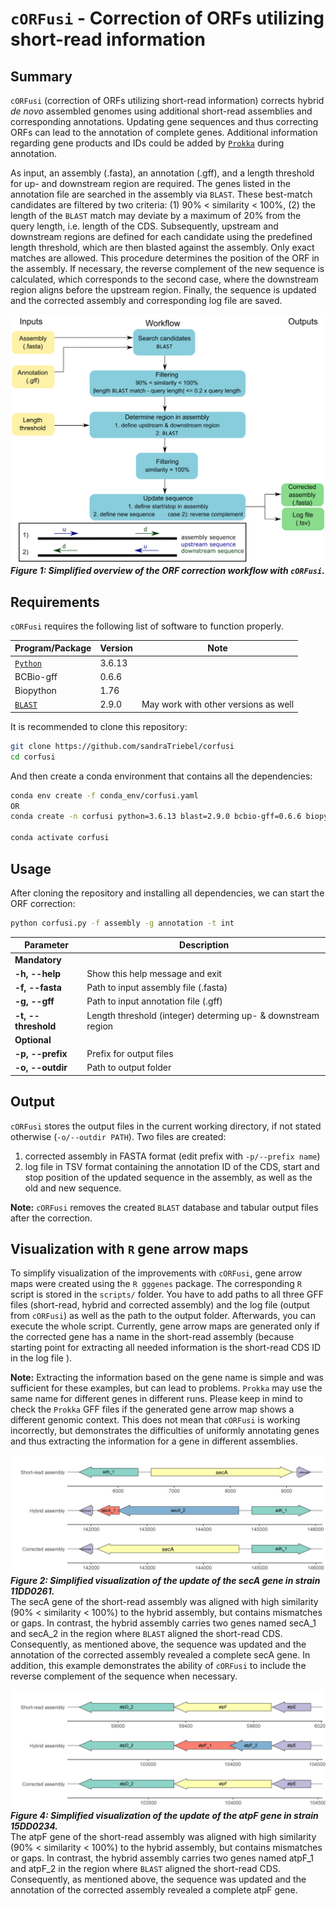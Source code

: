 # ``cORFusi`` - Correction of ORFs utilizing short-read information

## Summary
``cORFusi`` (correction of ORFs utilizing short-read information) corrects hybrid *de novo* assembled genomes using additional short-read assemblies and corresponding annotations.
Updating gene sequences and thus correcting ORFs can lead to the annotation of complete genes.
Additional information regarding gene products and IDs could be added by [``Prokka``](https://github.com/tseemann/prokka) during annotation.

As input, an assembly (.fasta), an annotation (.gff), and a length threshold for up- and downstream region are required.
The genes listed in the annotation file are searched in the assembly via ``BLAST``.
These best-match candidates are filtered by two criteria: (1) 90% < similarity < 100%, (2) the length of the ``BLAST`` match may deviate by a maximum of 20% from the query length, i.e. length of the CDS.
Subsequently, upstream and downstream regions are defined for each candidate using the predefined length threshold, which are then blasted against the assembly.
Only exact matches are allowed.
This procedure determines the position of the ORF in the assembly.
If necessary, the reverse complement of the new sequence is calculated, which corresponds to the second case, where the downstream region aligns before the upstream region.
Finally, the sequence is updated and the corrected assembly and corresponding log file are saved.

![Simplified overview of the ORF correction workflow with cORFusi.](pics/workflow.png)
***Figure 1: Simplified overview of the ORF correction workflow with ``cORFusi``.***

## Requirements
``cORFusi`` requires the following list of software to function properly. <br>

|Program/Package|Version|Note|
|---------------|-------|------|
|[``Python``](https://www.python.org/)|3.6.13||
|BCBio-gff|0.6.6||
|Biopython|1.76||
|[``BLAST``](https://blast.ncbi.nlm.nih.gov/Blast.cgi)|2.9.0|May work with other versions as well|

It is recommended to clone this repository:
```bash
git clone https://github.com/sandraTriebel/corfusi
cd corfusi
```

And then create a conda environment that contains all the dependencies:
```bash
conda env create -f conda_env/corfusi.yaml
OR
conda create -n corfusi python=3.6.13 blast=2.9.0 bcbio-gff=0.6.6 biopython=1.76

conda activate corfusi
```

## Usage
After cloning the repository and installing all dependencies, we can start the ORF correction:
```bash
python corfusi.py -f assembly -g annotation -t int
```

|Parameter|Description|
|---------|-----------|
|**Mandatory**|
|**-h, --help** |Show this help message and exit|
|**-f, --fasta**|Path to input assembly file (.fasta)|   
|**-g, --gff**|Path to input annotation file (.gff)|
|**-t, --threshold**|Length threshold (integer) determing up- & downstream region|
|**Optional**|
|**-p, --prefix**|Prefix for output files|
|**-o, --outdir**|Path to output folder|

## Output
``cORFusi`` stores the output files in the current working directory, if not stated otherwise (``-o/--outdir PATH``).
Two files are created:
1. corrected assembly in FASTA format (edit prefix with ``-p/--prefix name``)
2. log file in TSV format containing the annotation ID of the CDS, start and stop position of the updated sequence in the assembly, as well as the old and new sequence.

**Note:** ``cORFusi`` removes the created ``BLAST`` database and tabular output files after the correction.

## Visualization with ``R`` gene arrow maps
To simplify visualization of the improvements with ``cORFusi``, gene arrow maps were created using the ``R gggenes`` package.
The corresponding ``R`` script is stored in the ``scripts/`` folder.
You have to add paths to all three GFF files (short-read, hybrid and corrected assembly) and the log file (output from ``cORFusi``) as well as the path to the output folder.
Afterwards, you can execute the whole script.
Currently, gene arrow maps are generated only if the corrected gene has a name in the short-read assembly (because starting point for extracting all needed information is the short-read CDS ID in the log file ).

**Note:** Extracting the information based on the gene name is simple and was sufficient for these examples, but can lead to problems.
``Prokka`` may use the same name for different genes in different runs.
Please keep in mind to check the ``Prokka`` GFF files if the generated gene arrow map shows a different genomic context.
This does not mean that ``cORFusi`` is working incorrectly, but demonstrates the difficulties of uniformly annotating genes and thus extracting the information for a gene in different assemblies.

![Simplified visualization of the update of the secA gene in strain 11DD0261.](pics/secA.png)
***Figure 2: Simplified visualization of the update of the secA gene in strain 11DD0261.*** <br>
The secA gene of the short-read assembly was aligned with high similarity (90% < similarity < 100%)
to the hybrid assembly, but contains mismatches or gaps. In contrast, the hybrid assembly carries two
genes named secA_1 and secA_2 in the region where ``BLAST`` aligned the short-read CDS. Consequently,
as mentioned above, the sequence was updated and the annotation of the corrected assembly revealed
a complete secA gene. In addition, this example demonstrates the ability of ``cORFusi``
to include the reverse complement of the sequence when necessary.

![Simplified visualization of the update of the atpF gene in strain 15DD0234.](pics/atpF.png)
***Figure 4: Simplified visualization of the update of the atpF gene in strain 15DD0234.*** <br>
The atpF gene of the short-read assembly was aligned with high similarity (90% < similarity < 100%)
to the hybrid assembly, but contains mismatches or gaps. In contrast, the hybrid assembly carries two
genes named atpF_1 and atpF_2 in the region where ``BLAST`` aligned the short-read CDS. Consequently,
as mentioned above, the sequence was updated and the annotation of the corrected assembly revealed
a complete atpF gene.